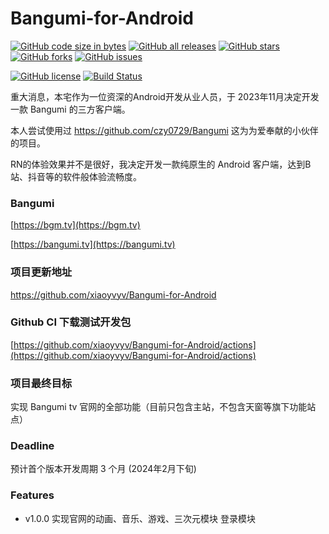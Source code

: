 # Bangumi-for-Android

[![GitHub code size in bytes](https://img.shields.io/github/languages/code-size/xiaoyvyv/Bangumi-for-Android/)](https://github.com/xiaoyvyv/Bangumi-for-Android)
[![GitHub all releases](https://img.shields.io/github/downloads/xiaoyvyv/Bangumi-for-Android/total)](https://github.com/xiaoyvyv/Bangumi-for-Android)
[![GitHub stars](https://img.shields.io/github/stars/xiaoyvyv/Bangumi-for-Android.svg)](https://github.com/xiaoyvyv/Bangumi-for-Android)
[![GitHub forks](https://img.shields.io/github/forks/xiaoyvyv/Bangumi-for-Android.svg)](https://github.com/xiaoyvyv/Bangumi-for-Android/fork)
[![GitHub issues](https://img.shields.io/github/issues/xiaoyvyv/Bangumi-for-Android)](https://github.com/xiaoyvyv/Bangumi-for-Android/issues)

[![GitHub license](https://img.shields.io/xiaoyvyv/Bangumi-for-Android)](https://github.com/xiaoyvyv/Bangumi-for-Android/blob/master/LICENSE)
[![Build Status](https://github.com/xiaoyvyv/Bangumi-for-Android/workflows/Android%20CI/badge.svg)](https://github.com/xiaoyvyv/Bangumi-for-Android/actions)

重大消息，本宅作为一位资深的Android开发从业人员，于 2023年11月决定开发一款 Bangumi 的三方客户端。

本人尝试使用过 https://github.com/czy0729/Bangumi 这为为爱奉献的小伙伴的项目。

RN的体验效果并不是很好，我决定开发一款纯原生的 Android 客户端，达到B站、抖音等的软件般体验流畅度。

### Bangumi
[https://bgm.tv](https://bgm.tv)

[https://bangumi.tv](https://bangumi.tv)

### 项目更新地址
https://github.com/xiaoyvyv/Bangumi-for-Android

### Github CI 下载测试开发包
[https://github.com/xiaoyvyv/Bangumi-for-Android/actions](https://github.com/xiaoyvyv/Bangumi-for-Android/actions)

### 项目最终目标
实现 Bangumi tv 官网的全部功能（目前只包含主站，不包含天窗等旗下功能站点）

### Deadline
预计首个版本开发周期 3 个月 (2024年2月下旬)

### Features

- v1.0.0
  实现官网的动画、音乐、游戏、三次元模块
  登录模块
